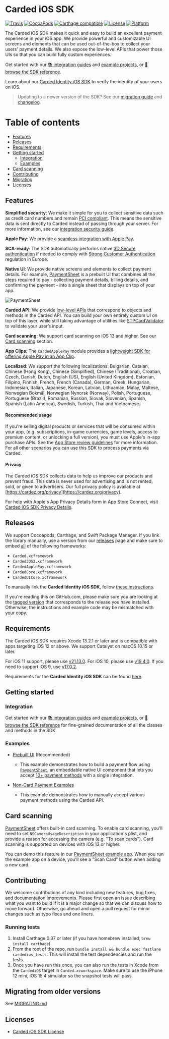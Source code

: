# Carded iOS SDK

[![Travis](https://img.shields.io/travis/carded/carded-ios/master.svg?style=flat)](https://travis-ci.org/carded/carded-ios)
[![CocoaPods](https://img.shields.io/cocoapods/v/Carded.svg?style=flat)](http://cocoapods.org/?q=author%3Acarded%20name%3Acarded)
[![Carthage compatible](https://img.shields.io/badge/Carthage-compatible-4BC51D.svg?style=flat)](https://github.com/Carthage/Carthage)
[![License](https://img.shields.io/cocoapods/l/Carded.svg?style=flat)](https://github.com/carded/carded-ios/blob/master/LICENSE)
[![Platform](https://img.shields.io/cocoapods/p/Carded.svg?style=flat)](https://github.com/carded/carded-ios#)

The Carded iOS SDK makes it quick and easy to build an excellent payment experience in your iOS app. We provide powerful and customizable UI screens and elements that can be used out-of-the-box to collect your users' payment details. We also expose the low-level APIs that power those UIs so that you can build fully custom experiences.

Get started with our [📚 integration guides](https://cardez.org/docs/payments/accept-a-payment?platform=ios) and [example projects](#examples), or [📘 browse the SDK reference](https://carded.dev/carded-ios/docs/index.html).

Learn about our [Carded Identity iOS SDK](CardedIdentity/README.md) to verify the identity of your users on iOS.

> Updating to a newer version of the SDK? See our [migration guide](https://github.com/carded/carded-ios/blob/master/MIGRATING.md) and [changelog](https://github.com/carded/carded-ios/blob/master/CHANGELOG.md).

Table of contents
=================

<!--ts-->
   * [Features](#features)
   * [Releases](#releases)
   * [Requirements](#requirements)
   * [Getting started](#getting-started)
      * [Integration](#integration)
      * [Examples](#examples)
   * [Card scanning](#card-scanning)
   * [Contributing](#contributing)
   * [Migrating](#migrating-from-older-versions)
   * [Licenses](#licenses)

<!--te-->

## Features

**Simplified security**: We make it simple for you to collect sensitive data such as credit card numbers and remain [PCI compliant](https://cardez.org/docs/security#pci-dss-guidelines). This means the sensitive data is sent directly to Carded instead of passing through your server. For more information, see our [integration security guide](https://cardez.org/docs/security).

**Apple Pay**: We provide a [seamless integration with Apple Pay](https://cardez.org/docs/apple-pay).

**SCA-ready**: The SDK automatically performs native [3D Secure authentication](https://cardez.org/docs/payments/3d-secure) if needed to comply with [Strong Customer Authentication](https://cardez.org/docs/strong-customer-authentication) regulation in Europe.

**Native UI**: We provide native screens and elements to collect payment details. For example, [PaymentSheet](https://cardez.org/docs/payments/accept-a-payment?platform=ios) is a prebuilt UI that combines all the steps required to pay - collecting payment details, billing details, and confirming the payment - into a single sheet that displays on top of your app.

<img src="https://user-images.githubusercontent.com/89988962/153276097-9b3369a0-e732-45c4-96ec-ff9d48ad0fb6.png" alt="PaymentSheet" align="center"/>

**Carded API**: We provide [low-level APIs](https://carded.dev/carded-ios/docs/Classes/STPAPIClient.html) that correspond to objects and methods in the Carded API. You can build your own entirely custom UI on top of this layer, while still taking advantage of utilities like [STPCardValidator](https://carded.dev/carded-ios/docs/Classes/STPCardValidator.html) to validate your user’s input.

**Card scanning**: We support card scanning on iOS 13 and higher. See our [Card scanning](#card-scanning) section.

**App Clips**: The `CardedApplePay` module provides a [lightweight SDK for offering Apple Pay in an App Clip](https://cardez.org/docs/apple-pay#app-clips).

**Localized**: We support the following localizations: Bulgarian, Catalan, Chinese (Hong Kong), Chinese (Simplified), Chinese (Traditional), Croatian, Czech, Danish, Dutch, English (US), English (United Kingdom), Estonian, Filipino, Finnish, French, French (Canada), German, Greek, Hungarian, Indonesian, Italian, Japanese, Korean, Latvian, Lithuanian, Malay, Maltese, Norwegian Bokmål, Norwegian Nynorsk (Norway), Polish, Portuguese, Portuguese (Brazil), Romanian, Russian, Slovak, Slovenian, Spanish, Spanish (Latin America), Swedish, Turkish, Thai and Vietnamese.

#### Recommended usage

If you're selling digital products or services that will be consumed within your app, (e.g. subscriptions, in-game currencies, game levels, access to premium content, or unlocking a full version), you must use Apple's in-app purchase APIs. See the [App Store review guidelines](https://developer.apple.com/app-store/review/guidelines/#payments) for more information. For all other scenarios you can use this SDK to process payments via Carded.

#### Privacy

The Carded iOS SDK collects data to help us improve our products and prevent fraud. This data is never used for advertising and is not rented, sold, or given to advertisers. Our full privacy policy is available at [https://cardez.org/privacy](https://cardez.org/privacy).

For help with Apple's App Privacy Details form in App Store Connect, visit [Carded iOS SDK Privacy Details](https://support.cardez.org/questions/carded-ios-sdk-privacy-details).

## Releases

We support Cocoapods, Carthage, and Swift Package Manager. If you link the library manually, use a version from our [releases](https://github.com/carded/carded-ios/releases) page and make sure to embed <ins>all</ins> of the following frameworks:
- `Carded.xcframework`
- `Carded3DS2.xcframework`
- `CardedApplePay.xcframework`
- `CardedCore.xcframework`
- `CardedUICore.xcframework`

To manually link the **Carded Identity iOS SDK**, follow [these instructions](CardedIdentity/README.md#manual-linking).

If you're reading this on GitHub.com, please make sure you are looking at the [tagged version](https://github.com/carded/carded-ios/tags) that corresponds to the release you have installed. Otherwise, the instructions and example code may be mismatched with your copy.

## Requirements

The Carded iOS SDK requires Xcode 13.2.1 or later and is compatible with apps targeting iOS 12 or above. We support Catalyst on macOS 10.15 or later.

For iOS 11 support, please use [v21.13.0](https://github.com/carded/carded-ios/tree/v21.13.0). For iOS 10, please use [v19.4.0](https://github.com/carded/carded-ios/tree/v19.4.0). If you need to support iOS 9, use [v17.0.2](https://github.com/carded/carded-ios/tree/v17.0.2).

Requirements for the **Carded Identity iOS SDK** can be found [here](CardedIdentity/README.md#requirements).

## Getting started

### Integration

Get started with our [📚 integration guides](https://cardez.org/docs/payments/accept-a-payment?platform=ios) and [example projects](/Example), or [📘 browse the SDK reference](https://carded.dev/carded-ios/docs/index.html) for fine-grained documentation of all the classes and methods in the SDK.

### Examples

- [Prebuilt UI](Example/PaymentSheet%20Example) (Recommended)
  - This example demonstrates how to build a payment flow using [`PaymentSheet`](https://cardez.org/docs/payments/accept-a-payment?platform=ios), an embeddable native UI component that lets you accept [10+ payment methods](https://cardez.org/docs/payments/payment-methods/integration-options#payment-method-product-support) with a single integration.

- [Non-Card Payment Examples](Example/Non-Card%20Payment%20Examples)
  - This example demonstrates how to manually accept various payment methods using the Carded API.

## Card scanning

[PaymentSheet](https://cardez.org/docs/payments/accept-a-payment?platform=ios) offers built-in card scanning. To enable card scanning, you'll need to set `NSCameraUsageDescription` in your application's plist, and provide a reason for accessing the camera (e.g. "To scan cards"). Card scanning is supported on devices with iOS 13 or higher.

You can demo this feature in our [PaymentSheet example app](Example/PaymentSheet%20Example). When you run the example app on a device, you'll see a "Scan Card" button when adding a new card.

## Contributing

We welcome contributions of any kind including new features, bug fixes, and documentation improvements. Please first open an issue describing what you want to build if it is a major change so that we can discuss how to move forward. Otherwise, go ahead and open a pull request for minor changes such as typo fixes and one liners.

### Running tests

1. Install Carthage 0.37 or later (if you have homebrew installed, `brew install carthage`)
2. From the root of the repo, run `bundle install && bundle exec fastlane cardedios_tests`. This will install the test dependencies and run the tests.
3. Once you have run this once, you can also run the tests in Xcode from the `CardediOS` target in `Carded.xcworkspace`. Make sure to use the iPhone 12 mini, iOS 15.4 simulator so the snapshot tests will pass.

## Migrating from older versions

See [MIGRATING.md](https://github.com/carded/carded-ios/blob/master/MIGRATING.md)

## Licenses

- [Carded iOS SDK License](LICENSE)

